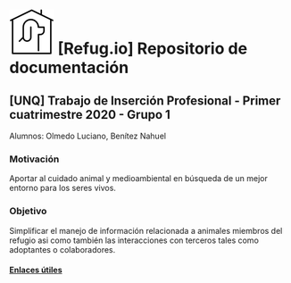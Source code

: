 # ![Refugio icon](icon.svg) [Refug.io] Repositorio de documentación



## [UNQ] Trabajo de Inserción Profesional - Primer cuatrimestre 2020 - Grupo 1

Alumnos: Olmedo Luciano, Benítez Nahuel

### Motivación

Aportar al cuidado animal y medioambiental en búsqueda de un mejor entorno para los seres vivos.

### Objetivo

Simplificar el manejo de información relacionada a animales miembros del refugio asi como también las interacciones con terceros tales como adoptantes o colaboradores.

#### [Enlaces útiles](https://github.com/tip-2020-c1-grupo1/refugio-docs/wiki/Enlaces-%C3%BAtiles)
